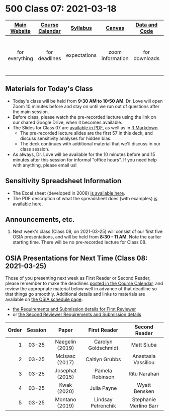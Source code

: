 # 500 Class 07: 2021-03-18

[Main Website](https://thomaselove.github.io/500/) | [Course Calendar](https://thomaselove.github.io/500/calendar.html) | [Syllabus](https://thomaselove.github.io/500-2021-syllabus/) | [Canvas](https://canvas.case.edu) | [Data and Code](https://github.com/THOMASELOVE/500-data) | Need Help?
:-----------: | :--------------: | :----------: | :---------: | :-------------: | :-----------: 
for everything | for deadlines | expectations | zoom information | for downloads | email `500-help` at `case dot edu`

## Materials for Today's Class

- Today's class will be held from **9:30 AM to 10:50 AM**. Dr. Love will open Zoom 10 minutes before and stay on until we run out of questions after the main session.
- Before class, please watch the pre-recorded lecture using the link on our shared Google Drive, when it becomes available.
- The Slides for Class 07 are [available in PDF](https://github.com/THOMASELOVE/500-2021/blob/master/classes/class07/500_2021_slides07.pdf), as well as in [R Markdown](https://github.com/THOMASELOVE/500-2021/blob/master/classes/class07/500_2021_slides07.Rmd).
    - The pre-recorded lecture slides are the first 57 in this deck, and discuss sensitivity analyses for hidden bias. 
    - The deck continues with additional material that we'll discuss in our class session.
- As always, Dr. Love will be available for the 10 minutes before and 15 minutes after this session for informal "office hours". If you need help with anything, please email us!

## Sensitivity Spreadsheet Information

- The Excel sheet (developed in 2008) [is available here](https://github.com/THOMASELOVE/500-2021/blob/master/classes/class07/sensitivityspreadsheet_2008.xls).
- The PDF description of what the spreadsheet does (with examples) [is available here](https://github.com/THOMASELOVE/500-2021/blob/master/classes/class07/sensitivitydocumentation_2008.pdf).

## Announcements, etc.

1. Next week's class (Class 08, on 2021-03-25) will consist of our first five OSIA presentations, and will be held from **8:30 - 11 AM**. Note the earlier starting time. There will be no pre-recorded lecture for Class 08.

## OSIA Presentations for Next Time (Class 08: 2021-03-25)

Those of you presenting next week as First Reader or Second Reader, please remember to make the deadlines [posted in the Course Calendar](https://thomaselove.github.io/500/calendar.html), and review the appropriate material below well in advance of that deadline so that things go smoothly. Additional details and links to materials are available on [the OSIA schedule page](https://github.com/THOMASELOVE/500-2021/blob/master/osia/schedule.md).

- [the Requirements and Submission details for First Reviewer](https://github.com/THOMASELOVE/500-2021/blob/master/osia/README.md#your-presentation-as-first-reader) 
- or [the Second Reviewer Requirements and Submission details](https://github.com/THOMASELOVE/500-2021/blob/master/osia/README.md#second-reviewer)

Order | Session | Paper | First Reader | Second Reader | 
--: | :----------: | :-------------: | :----------------: | :-----------:
1 | 03-25 | Naegelin (2019) | Carolyn Goldschmidt | Matt Siuba 
2 | 03-25 | McIsaac (2017) | Caitlyn Grubbs | Anastasia Vassiliou
3 | 03-25 | Josephat (2015) | Pamela Robinson | Ritu Narahari
4 | 03-25 | Kwak (2020) | Julia Payne | Wyatt Bensken
5 | 03-25 | Montano (2019) | Lindsay Petrenchik | Stephanie Merlino Barr
